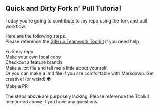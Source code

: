 ## Quick and Dirty Fork n' Pull Tutorial

Today you're going to contribute to my repo using the fork and pull workflow.

Here are the following steps.  
Please reference the [GitHub Teamwork Toolkit](https://github.com/Emiton/GitHub-Teamwork-Toolkit) if you need help.

Fork my repo  
Make your own local copy  
Checkout a feature branch  
Make a .txt file and tell me a little about yourself.  
Or you can make a .md file if you are comfortable with Markdown. Get creative! (or weird) :alien:  
Make a PR

The steps above are purposely lacking. Please reference the Toolkit mentioned above if you have any questions.



